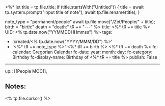 <%* 
  let title = tp.file.title;
  if (title.startsWith("Untitled")) {
  	title = await tp.system.prompt("Input title of note");
    await tp.file.rename(title);
  }

  note_type = "permanent/people"
  await tp.file.move("/Zet/People/" + title);
  birth = "birth:"
  death = "death:"
  tR += "---"
%>
title: <%* tR += title %>
UID: <% tp.date.now("YYMMDDHHmmss") %>
tags:
  - 'created/<% tp.date.now("YYYY/MMM/DD") %>'
  - '<%* tR += note_type %>'
<%* tR += birth %>
<%* tR += death %>
fc-calendar: Gregorian Calendar
fc-date:
  year:
  month:
  day:
fc-category: Birthday
fc-display-name:  Birthday of <%* tR += title %>
publish: False
---
up:: [[People MOC]],

## Notes:
<% tp.file.cursor() %>
